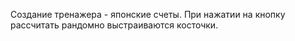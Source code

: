 Создание тренажера - японские счеты.
При нажатии на кнопку рассчитать рандомно выстраиваются косточки.
